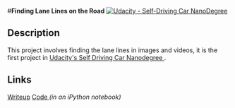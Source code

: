 #**Finding Lane Lines on the Road** 
[![Udacity - Self-Driving Car NanoDegree](https://s3.amazonaws.com/udacity-sdc/github/shield-carnd.svg)](http://www.udacity.com/drive)


Description
---

This project involves finding the lane lines in images and videos, it is the first project in <a href="http://www.udacity.com/drive"> Udacity's Self Driving Car Nanodegree </a>.

Links
---
<a href="writeup.md">Writeup</a>
<a href="P1.ipynb"> Code <em></a> (in an iPython notebook)</em>

